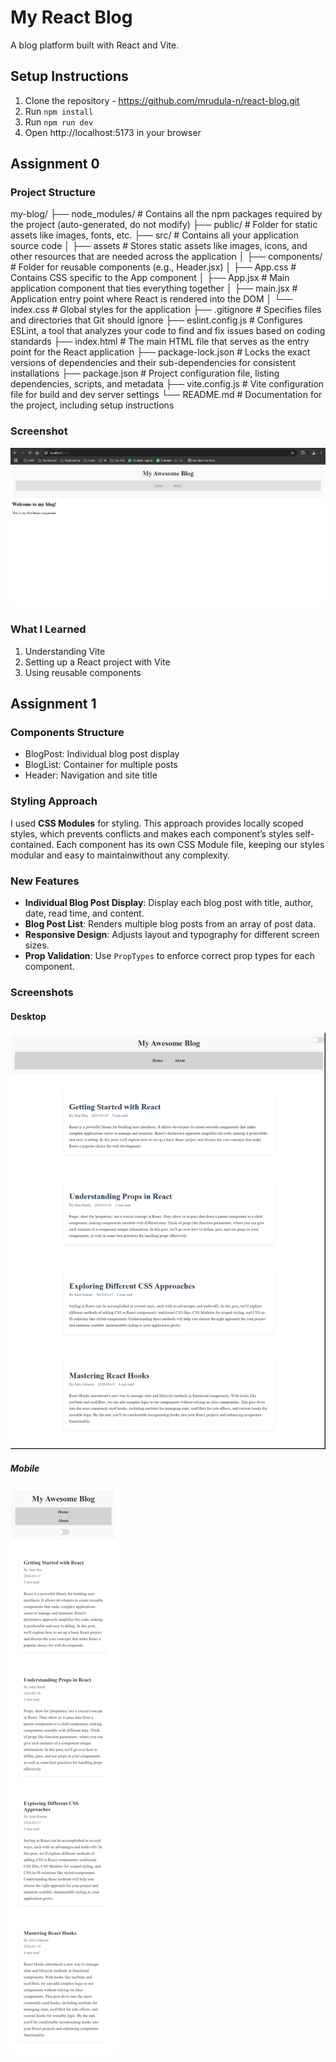 # My React Blog

A blog platform built with React and Vite.

## Setup Instructions
1. Clone the repository - https://github.com/mrudula-n/react-blog.git
2. Run `npm install`
3. Run `npm run dev`
4. Open http://localhost:5173 in your browser

## Assignment 0

### Project Structure
my-blog/
├── node_modules/     # Contains all the npm packages required by the project (auto-generated, do not modify)
├── public/           # Folder for static assets like images, fonts, etc.
├── src/              # Contains all your application source code
│   ├── assets        # Stores static assets like images, icons, and other resources that are needed across the application
│   ├── components/   # Folder for reusable components (e.g., Header.jsx)
│   ├── App.css       # Contains CSS specific to the App component
│   ├── App.jsx       # Main application component that ties everything together
│   ├── main.jsx      # Application entry point where React is rendered into the DOM
│   └── index.css     # Global styles for the application
├── .gitignore        # Specifies files and directories that Git should ignore
├── eslint.config.js  # Configures ESLint, a tool that analyzes your code to find and fix issues based on coding standards
├── index.html        # The main HTML file that serves as the entry point for the React application
├── package-lock.json # Locks the exact versions of dependencies and their sub-dependencies for consistent installations
├── package.json      # Project configuration file, listing dependencies, scripts, and metadata
├── vite.config.js    # Vite configuration file for build and dev server settings
└── README.md         # Documentation for the project, including setup instructions


### Screenshot
![alt text](image.png)

### What I Learned
1. Understanding Vite
2. Setting up a React project with Vite 
3. Using reusable components

## Assignment 1

### Components Structure
- BlogPost: Individual blog post display
- BlogList: Container for multiple posts
- Header: Navigation and site title

### Styling Approach
I used **CSS Modules** for styling. This approach provides locally scoped styles, which prevents conflicts and makes each component’s styles self-contained. Each component has its own CSS Module file, keeping our styles modular and easy to maintainwithout any complexity.

### New Features
- **Individual Blog Post Display**: Display each blog post with title, author, date, read time, and content.
- **Blog Post List**: Renders multiple blog posts from an array of post data.
- **Responsive Design**: Adjusts layout and typography for different screen sizes.
- **Prop Validation**: Use `PropTypes` to enforce correct prop types for each component.

### Screenshots
#### Desktop
![alt text](image-1.png)

##### Mobile
![alt text](image-2.png)
